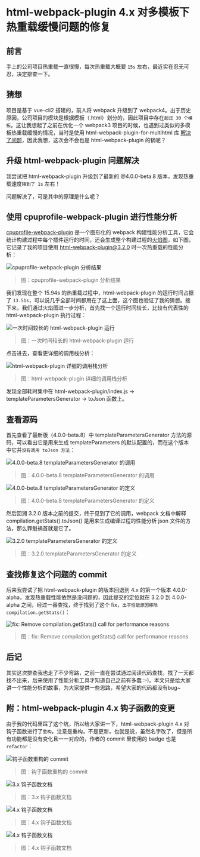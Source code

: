 # html-webpack-plugin 4.x 对多模板下热重载缓慢问题的修复

## 前言

手上的公司项目热重载一直很慢，每次热重载大概要 `15s` 左右，最近实在忍无可忍，决定排查一下。

## 猜想

项目是基于 vue-cli2 搭建的，前人将 webpack 升级到了 webpack4。出于历史原因，公司项目的模块是根据模板（.html）划分的，因此项目中存在`超过 30 个模板`。这让我想起了之前在优化一个 webpack3 项目的时候，也遇到过类似的多模板热重载缓慢的情况，当时是使用 html-webpack-plugin-for-multihtml 库 [解决了问题](/build/webpack-1-project-optimization.html#使用html-webpack-plugin-for-multihtml提升多入口项目重建速度)，因此我想，这次会不会也是 html-webpack-plugin 的锅呢？

## 升级 html-webpack-plugin 问题解决

我尝试把 html-webpack-plugin 升级到了最新的 @4.0.0-beta.8 版本，发现热重载速度`降到了 1s` 左右！

问题解决了，可是其中的原理是什么呢？

## 使用 cpuprofile-webpack-plugin 进行性能分析

[cpuprofile-webpack-plugin](npmjs.com/package/cpuprofile-webpack-plugin) 是一个图形化的 webpack 构建性能分析工具，它会统计构建过程中每个插件运行的时间，还会生成整个构建过程的[火焰图](https://github.com/brendangregg/FlameGraph)，如下图，它记录了我的项目使用 html-webpack-plugin@3.2.0 时一次热重载的性能分析：

![cpuprofile-webpack-plugin 分析结果](https://user-gold-cdn.xitu.io/2019/10/11/16db9f51300d073d?w=1920&h=938&f=png&s=298821)
> 图：cpuprofile-webpack-plugin 分析结果

我们发现在整个 15.94s 的热重载过程中，html-webpack-plugin 的运行时间占据了 `13.51s`，可以说几乎全部时间都用在了这上面，这个图也验证了我的猜想。接下来，我们通过火焰图进一步分析，首先找一个运行时间较长，比较有代表性的 html-webpack-plugin 执行过程：

![一次时间较长的 html-webpack-plugin 运行](https://user-gold-cdn.xitu.io/2019/10/11/16db9fa2efb02b2d?w=1000&h=242&f=png&s=141653)
> 图：一次时间较长的 html-webpack-plugin 运行

点击进去，查看更详细的调用栈分析：

![html-webpack-plugin 详细的调用栈分析](https://user-gold-cdn.xitu.io/2019/10/11/16db9fc2b8dc19d2?w=1104&h=289&f=png&s=116537)
> 图：html-webpack-plugin 详细的调用栈分析

发现全部耗时集中在 html-webpack-plugin/index.js -> templateParametersGenerator -> toJson 函数上。

## 查看源码

首先查看了最新版（4.0.0-beta.8）中 templateParametersGenerator 方法的源码，可以看出它是用来生成 templateParameters 的默认配置的，而在这个版本中它并`没有调用 toJson 方法`：

![4.0.0-beta.8 templateParametersGenerator 的调用](https://user-gold-cdn.xitu.io/2019/10/11/16dba046399214ad?w=1000&h=443&f=png&s=39288)
> 图：4.0.0-beta.8 templateParametersGenerator 的调用

![4.0.0-beta.8 templateParametersGenerator 的定义](https://user-gold-cdn.xitu.io/2019/10/11/16dba05bf5cf49b7?w=999&h=637&f=png&s=64550)
> 图：4.0.0-beta.8 templateParametersGenerator 的定义

然后回溯 3.2.0 版本之前的提交，终于见到了它的调用，webpack 文档中解释 compilation.getStats().toJson() 是用来生成编译过程的性能分析 json 文件的方法，那么罪魁祸首就是它了。

![3.2.0 templateParametersGenerator 的定义](https://user-gold-cdn.xitu.io/2019/10/11/16dba1e46f95607c?w=1000&h=324&f=png&s=29523)
> 图：3.2.0 templateParametersGenerator 的定义

## 查找修复这个问题的 commit

后来我尝试了把 html-webpack-plugin 的版本回退到 4.x 的第一个版本 4.0.0-alpha，发现热重载性能依然是没问题的，因此提交的定位就在 3.2.0 到 4.0.0-alpha 之间，经过一番查找，终于找到了这个 fix，`出于性能原因移除 compilation.getStats()`：

![fix: Remove compilation.getStats() call for performance reasons](https://user-gold-cdn.xitu.io/2019/10/11/16dba2a456d26068?w=1891&h=472&f=png&s=68781)
> 图：fix: Remove compilation.getStats() call for performance reasons

## 后记

其实这次排查我也走了不少弯路，之前一直在尝试通过阅读代码查找，找了一天都找不出来，后来使用了性能分析工具才知道自己之前有多蠢 :-)。本文只是给大家讲一个性能分析的故事，为大家提供一些思路，希望大家的代码都没有bug~

## 附：html-webpack-plugin 4.x 钩子函数的变更

由于我的代码里踩了这个坑，所以给大家讲一下，html-webpack-plugin 4.x 对钩子函数进行了`重构`，注意是重构，不是更新，也就是说，虽然名字改了，但是所有功能都是没有变化且一一对应的，作者的 commit 里使用的 badge 也是 `refactor`：

![钩子函数重构的 commit](https://user-gold-cdn.xitu.io/2019/10/11/16dba3a6c29b23dc?w=1000&h=193&f=png&s=29547)
> 图：钩子函数重构的 commit

![3.x 钩子函数文档](https://user-gold-cdn.xitu.io/2019/10/8/16dab7d60edee4a2?w=935&h=404&f=png&s=34012)
> 图：3.x 钩子函数文档

![4.x 钩子函数文档](https://user-gold-cdn.xitu.io/2019/10/8/16dab819add657e0?w=900&h=773&f=png&s=62861)
> 图：4.x 钩子函数文档

![4.x 钩子函数文档](https://user-gold-cdn.xitu.io/2019/10/8/16dab8208657e6bc?w=900&h=614&f=png&s=46913)
> 图：4.x 钩子函数文档
